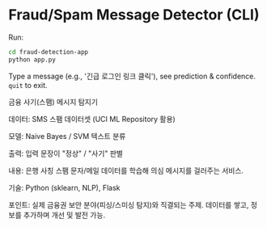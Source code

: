 # Fraud/Spam Message Detector (CLI)

Run:
```bash
cd fraud-detection-app
python app.py
```
Type a message (e.g., '긴급 로그인 링크 클릭'), see prediction & confidence. `quit` to exit.

금융 사기(스팸) 메시지 탐지기

데이터: SMS 스팸 데이터셋 (UCI ML Repository 활용)

모델: Naive Bayes / SVM 텍스트 분류

출력: 입력 문장이 "정상" / "사기" 판별

내용: 은행 사칭 스팸 문자/메일 데이터를 학습해 의심 메시지를 걸러주는 서비스.

기술: Python (sklearn, NLP), Flask

포인트: 실제 금융권 보안 분야(피싱/스미싱 탐지)와 직결되는 주제. 데이터를 쌓고, 정보를 추가하며 개선 및 발전 가능.

